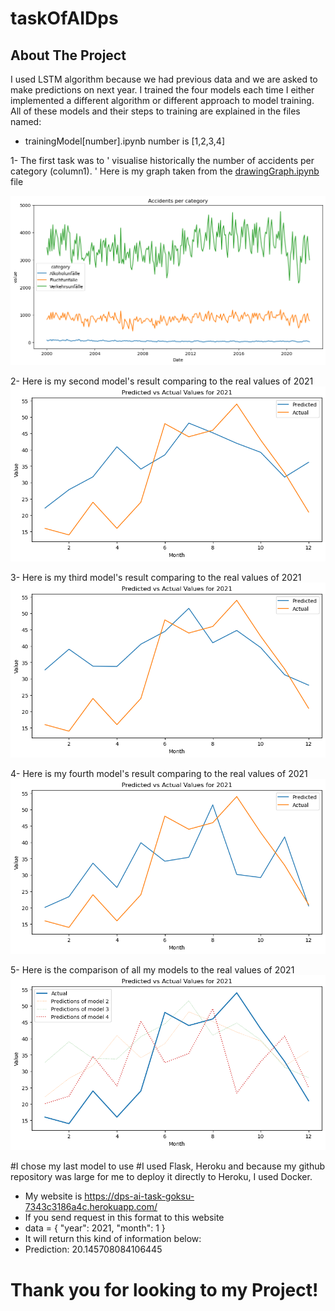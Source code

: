 # taskOfAIDps

## About The Project
I used LSTM algorithm because we had previous data and we are asked to make predictions on next year.
I trained the four models each time I either implemented a different algorithm 
or different approach to model training. 
All of these models and their steps to training are explained in the files named:
* trainingModel[number].ipynb number is [1,2,3,4]

1- The first task was to ' visualise historically the number of accidents per category (column1). '
Here is my graph taken from the [drawingGraph.ipynb](drawingGraph.ipynb) file 

![Graph of the Database](images/firstGraphTask1.png)


2- Here is my second model's result comparing to the real values of 2021
![mySecondModel](images/mySecondModel.png)


3- Here is my third model's result comparing to the real values of 2021
![myThirdModel](images/myThirdModel.png)


4- Here is my fourth model's result comparing to the real values of 2021
![myFourthModel](images/myFourthModel.png)


5- Here is the comparison of all my models to the real values of 2021
![comparingOfMyModels](images/comparingOfMyModels.png)


#I chose my last model to use
#I used Flask, Heroku and because my github repository was large for me to deploy it directly to Heroku, I used Docker.

* My website is https://dps-ai-task-goksu-7343c3186a4c.herokuapp.com/
* If you send request in this format to this website 
* data = {
    "year": 2021,
    "month": 1
}
* It will return this kind of information below:
* Prediction: 20.145708084106445 

# Thank you for looking to my Project! 




